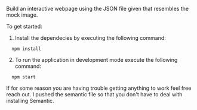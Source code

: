 Build an interactive webpage using the JSON file given that resembles the mock image.

To get started:

1. Install the dependecies by executing the following command:

  ```shell
    npm install
  ```

2. To run the application in development mode execute the following command:

  ```shell
    npm start
  ```

If for some reason you are having trouble getting anything to work feel free reach out. I pushed the semantic file so that you don't have to deal with installing Semantic.